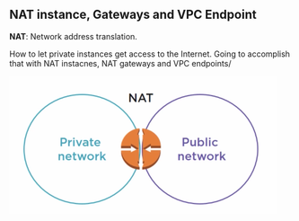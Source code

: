 ## NAT instance, Gateways and VPC Endpoint

__NAT__: Network address translation.

How to let private instances get access to the Internet. Going to accomplish that with NAT instacnes, NAT gateways and VPC endpoints/

![](/assets/NAT.png)
